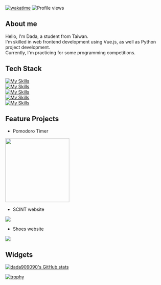 [![wakatime](https://wakatime.com/badge/user/56ad6549-a054-44d0-b495-36b06ce29e9f.svg)](https://wakatime.com/@56ad6549-a054-44d0-b495-36b06ce29e9f)
![Profile views](https://gpvc.arturio.dev/dada909090)
## About me
Hello, I'm Dada, a student from Taiwan.\
I'm skilled in web frontend development using Vue.js, as well as Python project development.\
Currently, I'm practicing for some programming competitions.

## Tech Stack
[![My Skills](https://skillicons.dev/icons?i=python,javascript,cs,php,html,css)](https://skillicons.dev)\
[![My Skills](https://skillicons.dev/icons?i=nodejs,cpp,unity,vue,flutter,electron)](https://skillicons.dev)\
[![My Skills](https://skillicons.dev/icons?i=bootstrap,discord,git,vscode,github,md)](https://skillicons.dev)\
[![My Skills](https://skillicons.dev/icons?i=visualstudio,stackoverflow,powershell,linux,heroku,androidstudio)](https://skillicons.dev)\
[![My Skills](https://skillicons.dev/icons?i=mysql,sqlite,dart,typescript,react,scss)](https://skillicons.dev)

## Feature Projects
- Pomodoro Timer

<img src="https://github.com/dada878/dada878/assets/37009584/0ee32af5-c0ef-4b49-a68d-47510a258364" width=200 />

- SCINT website

<img src="https://github.com/dada878/dada878/assets/37009584/b546bbc5-2261-4bb6-813d-ef7e50a95832">

- Shoes website

<img src="https://github.com/dada878/dada878/assets/37009584/600208e0-7c65-45d0-a99d-157d2375b628">

## Widgets

[![dada909090's GitHub stats](https://github-readme-stats.vercel.app/api?username=dada878&show_icons=true&theme=dark)](https://github.com/anuraghazra/github-readme-stats)
<!-- [![GitHub Streak](https://streak-stats.demolab.com?user=dada909090&theme=dark)](https://git.io/streak-stats)\
[![Top Langs](https://github-readme-stats.vercel.app/api/top-langs/?username=dada909090&langs_count=5&theme=dark)](https://github.com/anuraghazra/github-readme-stats)
 -->

[![trophy](https://github-profile-trophy.vercel.app/?username=dada878&theme=onedark)](https://github.com/ryo-ma/github-profile-trophy)
